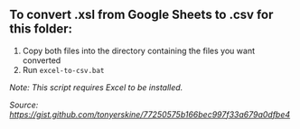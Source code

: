 To convert .xsl from Google Sheets to .csv for this folder:
---

1. Copy both files into the directory containing the files you want converted
2. Run `excel-to-csv.bat`

*Note: This script requires Excel to be installed.*

*Source: https://gist.github.com/tonyerskine/77250575b166bec997f33a679a0dfbe4*
